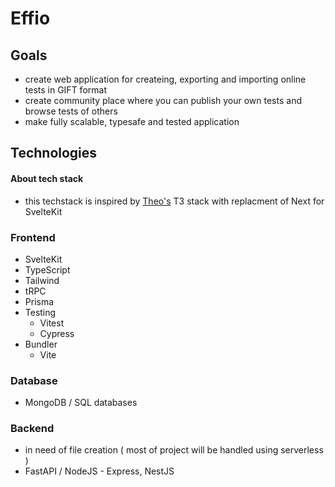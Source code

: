# Effio

## Goals
- create web application for createing, exporting and importing online tests in GIFT format
- create community place where you can publish your own tests and browse tests of others
- make fully scalable, typesafe and tested application

## Technologies
#### About tech stack
- this techstack is inspired by [Theo's](https://www.youtube.com/@t3dotgg) T3 stack with replacment of Next for SvelteKit

### Frontend
- SvelteKit
- TypeScript
- Tailwind
- tRPC
- Prisma
- Testing
  - Vitest
  - Cypress
- Bundler
  - Vite
  
### Database
- MongoDB / SQL databases

### Backend
- in need of file creation ( most of project will be handled using serverless )
- FastAPI / NodeJS - Express, NestJS
